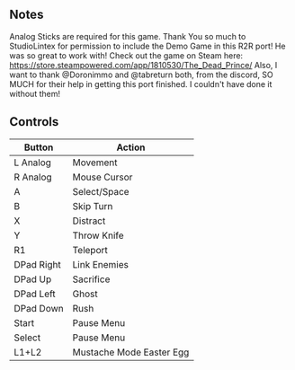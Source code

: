## Notes

Analog Sticks are required for this game.
Thank You so much to StudioLintex for permission to include the Demo Game in this R2R port! He was so great to work with! Check out the game on Steam here: https://store.steampowered.com/app/1810530/The_Dead_Prince/
Also, I want to thank @Doronimmo and @tabreturn both, from the discord, SO MUCH for their help in getting this port finished. I couldn't have done it without them!

## Controls

| Button | Action |
|--|--| 
|L Analog|Movement|
|R Analog|Mouse Cursor|
|A|Select/Space|
|B|Skip Turn|
|X|Distract|
|Y|Throw Knife|
|R1|Teleport|
|DPad Right|Link Enemies|
|DPad Up|Sacrifice|
|DPad Left|Ghost|
|DPad Down|Rush|
|Start|Pause Menu|
|Select|Pause Menu|
|L1+L2|Mustache Mode Easter Egg|

